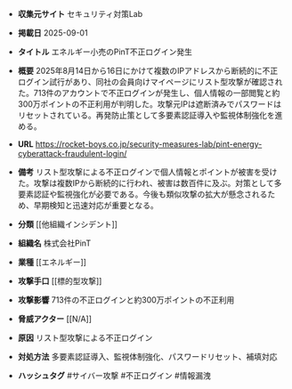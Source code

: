 - **収集元サイト**
セキュリティ対策Lab

- **掲載日**
2025-09-01

- **タイトル**
エネルギー小売のPinT不正ログイン発生

- **概要**
2025年8月14日から16日にかけて複数のIPアドレスから断続的に不正ログイン試行があり、同社の会員向けマイページにリスト型攻撃が確認された。713件のアカウントで不正ログインが発生し、個人情報の一部閲覧と約300万ポイントの不正利用が判明した。攻撃元IPは遮断済みでパスワードはリセットされている。再発防止策として多要素認証導入や監視体制強化を進める。

- **URL**
https://rocket-boys.co.jp/security-measures-lab/pint-energy-cyberattack-fraudulent-login/

- **備考**
リスト型攻撃による不正ログインで個人情報とポイントが被害を受けた。攻撃は複数IPから断続的に行われ、被害は数百件に及ぶ。対策として多要素認証や監視強化が必要である。今後も類似攻撃の拡大が懸念されるため、早期検知と迅速対応が重要となる。

- **分類**
[[他組織インシデント]]

- **組織名**
株式会社PinT

- **業種**
[[エネルギー]]

- **攻撃手口**
[[標的型攻撃]]

- **攻撃影響**
713件の不正ログインと約300万ポイントの不正利用

- **脅威アクター**
[[N/A]]

- **原因**
リスト型攻撃による不正ログイン

- **対処方法**
多要素認証導入、監視体制強化、パスワードリセット、補填対応

- **ハッシュタグ**
#サイバー攻撃 #不正ログイン #情報漏洩
